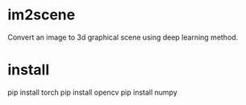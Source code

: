 # im2scene
Convert an image to 3d graphical scene using deep learning method.


# install
pip install torch
pip install opencv
pip install numpy
